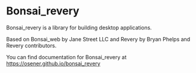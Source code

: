 Bonsai_revery
=========

Bonsai_revery is a library for building desktop applications.

Based on Bonsai_web by Jane Street LLC and Revery by Bryan Phelps and Revery
contributors. 

You can find documentation for Bonsai_revery at https://osener.github.io/bonsai_revery
